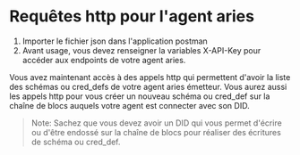 # Requêtes http pour l'agent aries
1. Importer le fichier json dans l'application postman
2. Avant usage, vous devez renseigner la variables X-API-Key pour accéder aux endpoints de votre agent aries.

Vous avez maintenant accès à des appels http qui permettent d'avoir la liste des schémas ou cred_defs de votre agent aries émetteur. Vous aurez aussi les appels http pour vous créer un nouveau schéma ou cred_def sur la chaîne de blocs auquels votre agent est connecter avec son DID.

> Note: Sachez que vous devez avoir un DID qui vous permet d'écrire ou d'être endossé sur la chaîne de blocs pour réaliser des écritures de schéma ou cred_def.
